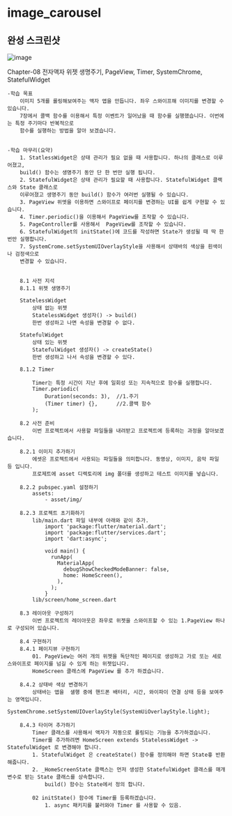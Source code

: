 # image_carousel

## 완성 스크린샷

![image](./asset/final/final_screenshot.png)




Chapter-08
전자액자
	위젯 생명주기, PageView, Timer, SystemChrome, StatefulWidget

	-학습 목표
	    이미지 5개를 롤링해보여주는 액자 앱을 만듭니다. 좌우 스와이프해 이미지를 변경할 수 있습니다.
	    7장에서 콜백 함수를 이용해서 특정 이벤트가 일어났을 때 함수를 실행했습니다. 이번에는 특정 주기마다 반복적으로 
	    함수를 실행하는 방법을 알아 보겠습니다.
	    

	-학습 마무리(요약)
	    1. StatlessWidget은 상태 관리가 필요 없을 때 사용합니다. 하나의 클래스로 이루어졌고, 
	    build() 함수는 생명주기 동안 단 한 번만 실행 됩니다.
	    2. StatefulWidget은 상태 관리가 필요할 때 사용합니다. StatefulWidget 클랙스와 State 클래스로
	    이루어졌고 생명주기 동안 build() 함수가 여러번 실행될 수 있습니다.
	    3. PageView 위엣을 이용하면 스와이프로 페이지를 변경하는 UI를 쉽게 구현할 수 있습니다.
	    4. Timer.periodic()을 이용해서 PageView를 조작할 수 있습니다.
	    5. PageController를 사용해서  PageView를 조작할 수 있습니다.
	    6. StatefulWidget의 initState()에 코드를 작성하면 State가 생성될 때 딱 한 번만 실행합니다.
	    7. SystemCrome.setSystemUIOverlayStyle을 사용해서 상태바의 색상을 흰색이나 검정색으로 
	    변경할 수 있습니다.


	    8.1 사전 지석
	    8.1.1 위젯 생명주기

	    StatelessWidget
	    	상태 없는 위젯
	    	StatelessWidget 생성자() -> build() 
	    	한번 생성하고 나면 속성을 변경할 수 없다.

	    StatefulWidget
	    	상태 있는 위젯
	    	StatefulWidget 생성자() -> createState() 
	    	한번 생성하고 나서 속성을 변경할 수 있다.	    	

	    8.1.2 Timer

	    	Timer는 특정 시간이 지난 후에 일회성 또는 지속적으로 함수를 실행합니다. 
	    	Timer.periodic(
	    		Duration(seconds: 3),  //1.주기
	    		(Timer timer) {},      //2.콜백 함수
	    	);

	    8.2 사전 준비
	    	이번 프로젝트에서 사용할 파일들을 내려받고 프로젝트에 등록하는 과정을 알아보겠습니다.

	    8.2.1 이미지 추가하기
	    	에셋은 프로젝트에서 사용되는 파일들을 의미합니다. 동영상, 이미지, 음악 파일 등 입니다.
	    	프로제트에 asset 디렉토리에 img 폴더를 생성하고 테스트 이미지를 넣습니다.

	    8.2.2 pubspec.yaml 설정하기
	    	assets:
	    	    - asset/img/

		8.2.3 프로젝트 초기화하기
			lib/main.dart 파일 내부에 아래와 같이 추가.
				import 'package:flutter/material.dart';
				import 'package:flutter/services.dart';
				import 'dart:async';

				void main() {
				  runApp(
				    MaterialApp(
				      debugShowCheckedModeBanner: false,
				      home: HomeScreen(),
				    ),
				  );
				}				
			lib/screen/home_screen.dart

		8.3 레이아웃 구성하기
			이번 프로젝트의 레이아웃은 좌우로 위젯을 스와이프할 수 있는 1.PageView 하나로 구성되어 있습니다.

		8.4 구현하기 
		8.4.1 페이지뷰 구현하기
			01. PageView는 여러 개의 위젯을 독단적인 페이지로 생성하고 가로 또는 세로 스와이프로 페이지를 넘길 수 있게 하는 위젯입니다.
			HomeScreen 클래스에 PageView 를 추가 하겠습니다.

		8.4.2 상태바 색상 변경하기
			상태바는 앱을  샐행 중에 핸드폰 배터리, 시간, 와이파이 연결 상태 등을 보여주는 영역입니다.
			SystemChrome.setSystemUIOverlayStyle(SystemUiOverlayStyle.light);

		8.4.3 타이머 추가하기
			Timer 클래스를 사용해서 액자가 자동으로 롤링되는 기능을 추가하겠습니다.
			Timer를 추가하려면 HomeScreen extends StatelessWidget -> StatefulWidget 로 변경해야 합니다.
			1. StatefulWidget 은 createState() 함수를 정의해야 하면 State흫 반환해줍니다.
			2. _HomeScreenState 클랙스는 먼저 생성한 StatefulWidget 클래스를 매개변수로 받는 State 클래스를 상속합니다.
				build() 함수는 State에서 정의 합니다.

			02 initState() 함수에 Timer를 등록하겠습니다.
				1. async 패키지를 불러와야 Timer 를 사용할 수 있음.